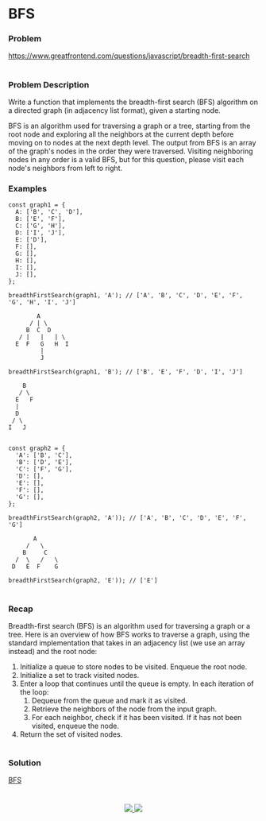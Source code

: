 # BFS

### Problem

https://www.greatfrontend.com/questions/javascript/breadth-first-search

#

### Problem Description

Write a function that implements the breadth-first search (BFS) algorithm on a directed graph (in adjacency list format), given a starting node.

BFS is an algorithm used for traversing a graph or a tree, starting from the root node and exploring all the neighbors at the current depth before moving on to nodes at the next depth level. The output from BFS is an array of the graph's nodes in the order they were traversed. Visiting neighboring nodes in any order is a valid BFS, but for this question, please visit each node's neighbors from left to right.


### Examples

```
const graph1 = {
  A: ['B', 'C', 'D'],
  B: ['E', 'F'],
  C: ['G', 'H'],
  D: ['I', 'J'],
  E: ['D'],
  F: [],
  G: [],
  H: [],
  I: [],
  J: [],
};

breadthFirstSearch(graph1, 'A'); // ['A', 'B', 'C', 'D', 'E', 'F', 'G', 'H', 'I', 'J']

        A
      / | \
     B  C  D
   / |   |   | \
  E  F   G   H  I
         |
         J

breadthFirstSearch(graph1, 'B'); // ['B', 'E', 'F', 'D', 'I', 'J']

    B
   / \
  E   F
  |
  D
 / \
I   J


const graph2 = {
  'A': ['B', 'C'],
  'B': ['D', 'E'],
  'C': ['F', 'G'],
  'D': [],
  'E': [],
  'F': [],
  'G': [],
};

breadthFirstSearch(graph2, 'A')); // ['A', 'B', 'C', 'D', 'E', 'F', 'G']

       A
     /   \
    B     C
  /  \   /   \
 D   E  F    G

breadthFirstSearch(graph2, 'E')); // ['E']

```

#

### Recap

Breadth-first search (BFS) is an algorithm used for traversing a graph or a tree. Here is an overview of how BFS works to traverse a graph, using the standard implementation that takes in an adjacency list (we use an array instead) and the root node:

1. Initialize a queue to store nodes to be visited. Enqueue the root node.
2. Initialize a set to track visited nodes.
3. Enter a loop that continues until the queue is empty. In each iteration of the loop:
   1. Dequeue from the queue and mark it as visited.
   2. Retrieve the neighbors of the node from the input graph.
   3. For each neighbor, check if it has been visited. If it has not been visited, enqueue the node.
4. Return the set of visited nodes.

#

### Solution

[BFS](./bfs.js)

#

<p align="center">
	<a href="https://github.com/ghoshsuman845" alt="Github" title="github">
       <img src="https://img.shields.io/badge/Followe_Me_For_More_Useful_Repos-15k?style=for-the-badge&color=2088FF&logo=github&logoColor=fff"/>
    </a>
    <a href="https://github.com/ghoshsuman845/ghoshsuman845" alt="Github Stars" title="Star Mark Repo">
        <img src="https://img.shields.io/badge/Shower_stars_if_you_like_my_repos-15k?style=for-the-badge&color=ffd000&logo=apachespark&logoColor=black"/>
    </a>
</p>
